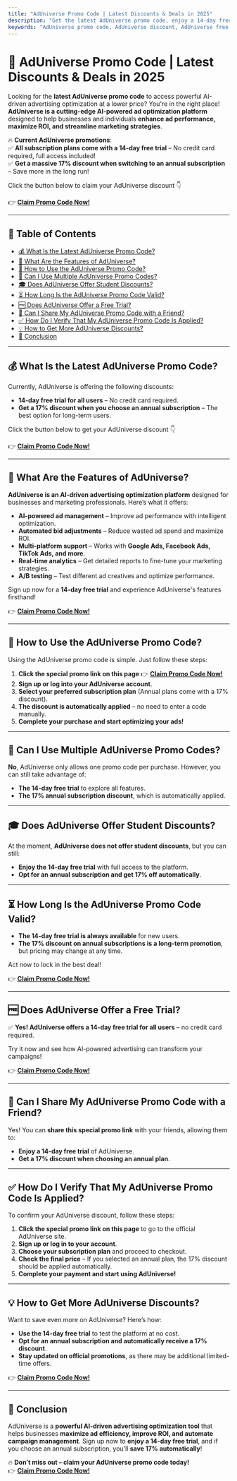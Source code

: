 ```yaml
---
title: "AdUniverse Promo Code | Latest Discounts & Deals in 2025"
description: "Get the latest AdUniverse promo code, enjoy a 14-day free trial, and get an automatic 17% discount on annual subscriptions! Click the link on this page to register, and the discount will be applied to your account."
keywords: "AdUniverse promo code, AdUniverse discount, AdUniverse free trial, AdUniverse subscription, AdUniverse deals"
---
```


# 🚀 AdUniverse Promo Code | Latest Discounts & Deals in 2025

Looking for the **latest AdUniverse promo code** to access powerful AI-driven advertising optimization at a lower price? You're in the right place! **AdUniverse is a cutting-edge AI-powered ad optimization platform** designed to help businesses and individuals **enhance ad performance, maximize ROI, and streamline marketing strategies**.

🔥 **Current AdUniverse promotions**:  
✅ **All subscription plans come with a 14-day free trial** – No credit card required, full access included!  
✅ **Get a massive 17% discount when switching to an annual subscription** – Save more in the long run!  

Click the button below to claim your AdUniverse discount 👇  

👉 **[Claim Promo Code Now!](https://bit.ly/3FKe8et)**  

---

## 📌 Table of Contents
- [💰 What Is the Latest AdUniverse Promo Code?](#-what-is-the-latest-aduniverse-promo-code)
- [🚀 What Are the Features of AdUniverse?](#-what-are-the-features-of-aduniverse)
- [🛒 How to Use the AdUniverse Promo Code?](#-how-to-use-the-aduniverse-promo-code)
- [🔢 Can I Use Multiple AdUniverse Promo Codes?](#-can-i-use-multiple-aduniverse-promo-codes)
- [🎓 Does AdUniverse Offer Student Discounts?](#-does-aduniverse-offer-student-discounts)
- [⏳ How Long Is the AdUniverse Promo Code Valid?](#-how-long-is-the-aduniverse-promo-code-valid)
- [🆓 Does AdUniverse Offer a Free Trial?](#-does-aduniverse-offer-a-free-trial)
- [👥 Can I Share My AdUniverse Promo Code with a Friend?](#-can-i-share-my-aduniverse-promo-code-with-a-friend)
- [✅ How Do I Verify That My AdUniverse Promo Code Is Applied?](#-how-do-i-verify-that-my-aduniverse-promo-code-is-applied)
- [💡 How to Get More AdUniverse Discounts?](#-how-to-get-more-aduniverse-discounts)
- [🏁 Conclusion](#-conclusion)

---

## 💰 What Is the Latest AdUniverse Promo Code?

Currently, AdUniverse is offering the following discounts:
- **14-day free trial for all users** – No credit card required.  
- **Get a 17% discount when you choose an annual subscription** – The best option for long-term users.  

Click the button below to get your AdUniverse discount 👇  

👉 **[Claim Promo Code Now!](https://bit.ly/3FKe8et)**  

---

## 🚀 What Are the Features of AdUniverse?

**AdUniverse is an AI-driven advertising optimization platform** designed for businesses and marketing professionals. Here’s what it offers:

- **AI-powered ad management** – Improve ad performance with intelligent optimization.  
- **Automated bid adjustments** – Reduce wasted ad spend and maximize ROI.  
- **Multi-platform support** – Works with **Google Ads, Facebook Ads, TikTok Ads, and more**.  
- **Real-time analytics** – Get detailed reports to fine-tune your marketing strategies.  
- **A/B testing** – Test different ad creatives and optimize performance.  

Sign up now for a **14-day free trial** and experience AdUniverse's features firsthand!  

👉 **[Claim Promo Code Now!](https://bit.ly/3FKe8et)**  

---

## 🛒 How to Use the AdUniverse Promo Code?

Using the AdUniverse promo code is simple. Just follow these steps:

1. **Click the special promo link on this page** 👉 **[Claim Promo Code Now!](https://bit.ly/3FKe8et)**  
2. **Sign up or log into your AdUniverse account**.  
3. **Select your preferred subscription plan** (Annual plans come with a 17% discount).  
4. **The discount is automatically applied** – no need to enter a code manually.  
5. **Complete your purchase and start optimizing your ads!**  

---

## 🔢 Can I Use Multiple AdUniverse Promo Codes?

**No**, AdUniverse only allows one promo code per purchase. However, you can still take advantage of:
- **The 14-day free trial** to explore all features.  
- **The 17% annual subscription discount**, which is automatically applied.  

---

## 🎓 Does AdUniverse Offer Student Discounts?

At the moment, **AdUniverse does not offer student discounts**, but you can still:
- **Enjoy the 14-day free trial** with full access to the platform.  
- **Opt for an annual subscription and get 17% off automatically**.  

---

## ⏳ How Long Is the AdUniverse Promo Code Valid?

- **The 14-day free trial is always available** for new users.  
- **The 17% discount on annual subscriptions is a long-term promotion**, but pricing may change at any time.  

Act now to lock in the best deal!  

👉 **[Claim Promo Code Now!](https://bit.ly/3FKe8et)**  

---

## 🆓 Does AdUniverse Offer a Free Trial?

✅ **Yes! AdUniverse offers a 14-day free trial for all users** – no credit card required.  

Try it now and see how AI-powered advertising can transform your campaigns!  

👉 **[Claim Promo Code Now!](https://bit.ly/3FKe8et)**  

---

## 👥 Can I Share My AdUniverse Promo Code with a Friend?

Yes! You can **share this special promo link** with your friends, allowing them to:
- **Enjoy a 14-day free trial** of AdUniverse.  
- **Get a 17% discount when choosing an annual plan**.  

---

## ✅ How Do I Verify That My AdUniverse Promo Code Is Applied?

To confirm your AdUniverse discount, follow these steps:

1. **Click the special promo link on this page** to go to the official AdUniverse site.  
2. **Sign up or log in to your account**.  
3. **Choose your subscription plan** and proceed to checkout.  
4. **Check the final price** – If you selected an annual plan, the 17% discount should be applied automatically.  
5. **Complete your payment and start using AdUniverse!**  

---

## 💡 How to Get More AdUniverse Discounts?

Want to save even more on AdUniverse? Here’s how:
- **Use the 14-day free trial** to test the platform at no cost.  
- **Opt for an annual subscription and automatically receive a 17% discount**.  
- **Stay updated on official promotions**, as there may be additional limited-time offers.  

👉 **[Claim Promo Code Now!](https://bit.ly/3FKe8et)**  

---

## 🏁 Conclusion

AdUniverse is a **powerful AI-driven advertising optimization tool** that helps businesses **maximize ad efficiency, improve ROI, and automate campaign management**. Sign up now to **enjoy a 14-day free trial**, and if you choose an annual subscription, you’ll **save 17% automatically**!  

🔥 **Don’t miss out – claim your AdUniverse promo code today!**  
👉 **[Claim Promo Code Now!](https://bit.ly/3FKe8et)**  

